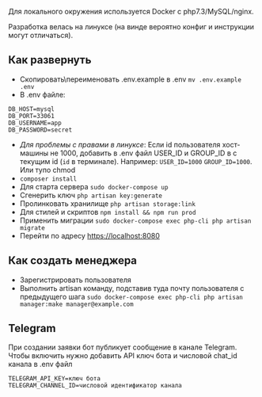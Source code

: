 Для локального окружения используется Docker с php7.3/MySQL/nginx.

Разработка велась на линуксе (на винде вероятно конфиг и инструкции могут отличаться).

## Как развернуть
- Скопировать\переименовать .env.example в .env `mv .env.example .env`
- В .env файле:
 ```
 DB_HOST=mysql
 DB_PORT=33061
 DB_USERNAME=app
 DB_PASSWORD=secret
 ```
- *Для проблемы с правами в линуксе*: Если id пользователя хост-машины не 1000, добавить в .env файл USER_ID и GROUP_ID в с текущим id (`id` в терминале). Например: `USER_ID=1000` `GROUP_ID=1000`. Или тупо chmod
- `composer install`
- Для старта сервера
`sudo docker-compose up`
- Сгенерить ключ `php artisan key:generate`
- Пролинковать хранилище `php artisan storage:link`
- Для стилей и скриптов `npm install && npm run prod`
- Применить миграции `sudo docker-compose exec php-cli php artisan migrate`
- Перейти по адресу [https://localhost:8080](https://localhost:8080)


## Как создать менеджера
- Зарегистрировать пользователя
- Выполнить artisan команду, подставив туда почту пользователя с предыдущего шага `sudo docker-compose exec php-cli php artisan manager:make manager@example.com`

## Telegram
При создании заявки бот публикует сообщение в канале Telegram. Чтобы включить нужно добавить API ключ бота и числовой chat_id канала в .env файл
```
TELEGRAM_API_KEY=ключ бота
TELEGRAM_CHANNEL_ID=числовой идентификатор канала
```
